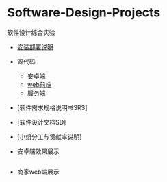 # Software-Design-Projects
软件设计综合实验

- [安装部署说明]()

- 源代码
   - [安卓端](https://github.com/ssad2019/EE_easyeat_app)
   - [web前端](https://github.com/ssad2019/web-client)
   - [服务端](https://github.com/ssad2019/Web-Server-Side)
- [软件需求规格说明书SRS]
  
- [软件设计文档SD]

- [小组分工与贡献率说明]

- 安卓端效果展示

![]()


- 商家web端展示

![]()
